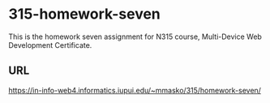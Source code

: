 # 315-homework-seven
This is the homework seven assignment for N315 course, Multi-Device Web Development Certificate.

## URL

https://in-info-web4.informatics.iupui.edu/~mmasko/315/homework-seven/

